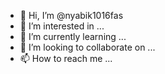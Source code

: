 - 👋 Hi, I’m @nyabik1016fas
- 👀 I’m interested in ...
- 🌱 I’m currently learning ...
- 💞️ I’m looking to collaborate on ...
- 📫 How to reach me ...

<!---
nyabik1016fas/nyabik1016fas is a ✨ special ✨ repository because its `README.md` (this file) appears on your GitHub profile.
You can click the Preview link to take a look at your changes.
--->

